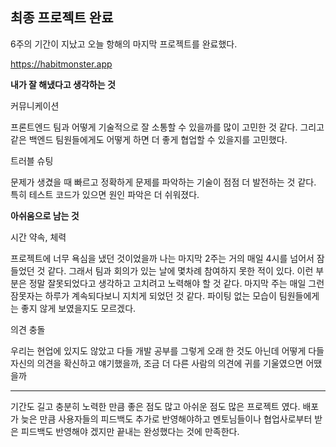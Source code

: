 ## 최종 프로젝트 완료

6주의 기간이 지났고 오늘 항해의 마지막 프로젝트를 완료했다.

https://habitmonster.app

**내가 잘 해냈다고 생각하는 것**

커뮤니케이션

프론트엔드 팀과 어떻게 기술적으로 잘 소통할 수 있을까를 많이 고민한 것 같다.
그리고 같은 백엔드 팀원들에게도 어떻게 하면 더 좋게 협업할 수 있을지를 고민했다.

트러블 슈팅

문제가 생겼을 때 빠르고 정확하게 문제를 파악하는 기술이 점점 더 발전하는 것 같다.
특히 테스트 코드가 있으면 원인 파악은 더 쉬워졌다.



**아쉬움으로 남는 것**

시간 약속, 체력

프로젝트에 너무 욕심을 냈던 것이었을까 나는 마지막 2주는 거의 매일 4시를 넘어서 잠들었던 것 같다.
그래서 팀과 회의가 있는 날에 몇차례 참여하지 못한 적이 있다.
이런 부분은 정말 잘못되었다고 생각하고 고치려고 노력해야 할 것 같다.
마지막 주는 매일 그런 잠못자는 하루가 계속되다보니 지치게 되었던 것 같다. 파이팅 없는 모습이 팀원들에게는 좋지 않게 보였을지도 모르겠다.

의견 충돌

우리는 현업에 있지도 않았고 다들 개발 공부를 그렇게 오래 한 것도 아닌데 
어떻게 다들 자신의 의견을 확신하고 얘기했을까, 조금 더 다른 사람의 의견에 귀를 기울였으면 어땠을까

---

기간도 길고 충분히 노력한 만큼 좋은 점도 많고 아쉬운 점도 많은 프로젝트 였다. 
배포가 늦은 만큼 사용자들의 피드백도 추가로 반영해야하고 멘토님들이나 협업사로부터 받은 피드백도 반영해야 겠지만 끝내는 완성했다는 것에 만족한다.
